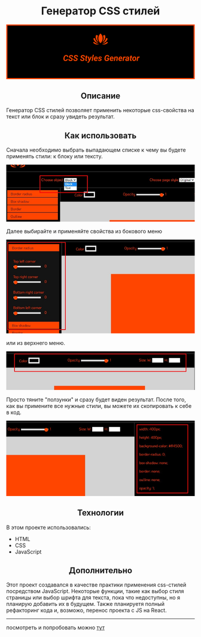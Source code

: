 <h1 align="center">Генератор CSS стилей</h1>

![CSS Styles Generator](assets/readme-img.png)

<h2 align="center">Описание</h2>

Генератор CSS стилей позволяет применить некоторые css-свойства на текст или блок и сразу увидеть результат.

<h2 align="center">Как использовать</h2>

Сначала необходимо выбрать выпадающем списке к чему вы будете применять стили: к блоку или тексту.

![Выбирете блок или текст](assets/screenshots/1.jpg)

Далее выбирайте и применяйте свойства из бокового меню

![Выбирете и примените свойство](assets/screenshots/2.jpg)

или из верхнего меню.

![Выбирете и примените свойство](assets/screenshots/3.jpg)

Просто тяните "ползунки" и сразу будет виден результат.
После того, как вы примените все нужные стили, вы можете их скопировать к себе в код.

![Скопируйте код](assets/screenshots/4.jpg)

<h2 align="center">Технологии</h2>

В этом проекте использовались: 
* HTML
* CSS
* JavaScript

<h2 align="center">Дополнительно</h2>

Этот проект создавался в качестве практики применения css-стилей посредством JavaScript. Некоторые функции,
такие как выбор стиля страницы или выбор шрифта для текста, пока что недоступны, но я планирую добавить их
в будущем. Также планируетя полный рефакторинг кода и, возможо, перенос проекта с JS на React.

***

посмотреть и попробовать можно [тут](https://natalielinen.github.io/css-styles-generator/)
